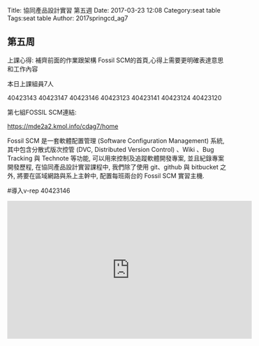 Title: 協同產品設計實習 第五週
Date: 2017-03-23 12:08
Category:seat table
Tags:seat table
Author: 2017springcd_ag7



<!-- PELICAN_END_SUMMARY -->


## 第五周 

上課心得:
補齊前面的作業跟架構
Fossil SCM的首頁,心得上需要更明確表達意思和工作內容

本日上課組員7人

40423143
40423147
40423146
40423123
40423141
40423124
40423120

第七組FOSSIL SCM連結:

<a href="https://mde2a2.kmol.info/cdag7/home">https://mde2a2.kmol.info/cdag7/home</a>


Fossil SCM 是一套軟體配置管理 (Software Configuration Management) 系統, 其中包含分散式版次控管 (DVC, Distributed Version Control) 、Wiki 、Bug Tracking 與 Technote 等功能, 可以用來控制及追蹤軟體開發專案, 並且紀錄專案開發歷程, 在協同產品設計實習課程中, 我們除了使用 git、github 與 bitbucket 之外, 將要在區域網路與系上主幹中, 配置每班兩台的 Fossil SCM 實習主機.

#導入v-rep 40423146

<iframe width="560" height="315" src="https://www.youtube.com/embed/9UxPvOS89yw" frameborder="0" allowfullscreen></iframe>



 
 
 



